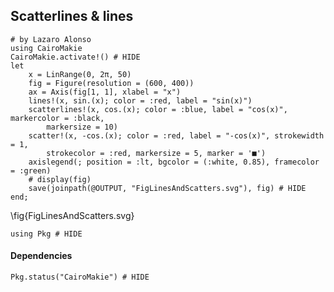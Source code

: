 <!--This file was generated, do not modify it.-->
## Scatterlines & lines

````julia:ex1
# by Lazaro Alonso
using CairoMakie
CairoMakie.activate!() # HIDE
let
    x = LinRange(0, 2π, 50)
    fig = Figure(resolution = (600, 400))
    ax = Axis(fig[1, 1], xlabel = "x")
    lines!(x, sin.(x); color = :red, label = "sin(x)")
    scatterlines!(x, cos.(x); color = :blue, label = "cos(x)", markercolor = :black,
        markersize = 10)
    scatter!(x, -cos.(x); color = :red, label = "-cos(x)", strokewidth = 1,
        strokecolor = :red, markersize = 5, marker = '■')
    axislegend(; position = :lt, bgcolor = (:white, 0.85), framecolor = :green)
    # display(fig)
    save(joinpath(@OUTPUT, "FigLinesAndScatters.svg"), fig) # HIDE
end;
````

\fig{FigLinesAndScatters.svg}

````julia:ex2
using Pkg # HIDE
````

#### Dependencies

````julia:ex3
Pkg.status("CairoMakie") # HIDE
````


